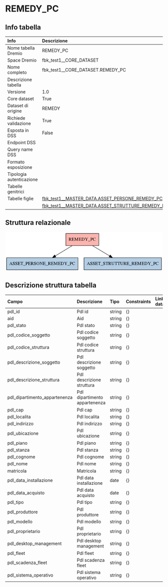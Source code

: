 # REMEDY_PC

## Info tabella

| Info                     | Descrizione                                                                                                       |
|:-------------------------|:------------------------------------------------------------------------------------------------------------------|
| Nome tabella Dremio      | REMEDY_PC                                                                                                         |
| Space Dremio             | fbk_test1__CORE_DATASET                                                                                           |
| Nome completo            | fbk_test1__CORE_DATASET.REMEDY_PC                                                                                 |
| Descrizione tabella      |                                                                                                                   |
| Versione                 | 1.0                                                                                                               |
| Core dataset             | True                                                                                                              |
| Dataset di origine       | REMEDY                                                                                                            |
| Richiede validazione     | True                                                                                                              |
| Esposta in DSS           | False                                                                                                             |
| Endpoint DSS             |                                                                                                                   |
| Query name DSS           |                                                                                                                   |
| Formato esposizione      |                                                                                                                   |
| Tipologia autenticazione |                                                                                                                   |
| Tabelle genitrici        |                                                                                                                   |
| Tabelle figlie           | [fbk_test1__MASTER_DATA.ASSET_PERSONE_REMEDY_PC](/fbk_test1__MASTER_DATA/ASSET_PERSONE_REMEDY_PC/markdown.md)     |
|                          | [fbk_test1__MASTER_DATA.ASSET_STRUTTURE_REMEDY_PC](/fbk_test1__MASTER_DATA/ASSET_STRUTTURE_REMEDY_PC/markdown.md) |

## Struttura relazionale

![REMEDY_PC](./graph_png.png)

## Descrizione struttura tabella

| Campo                         | Descrizione                   | Tipo   | Constraints   | Linked data   | errors   |
|:------------------------------|:------------------------------|:-------|:--------------|:--------------|:---------|
| pdl_id                        | Pdl id                        | string | {}            |               | {}       |
| aid                           | Aid                           | string | {}            |               | {}       |
| pdl_stato                     | Pdl stato                     | string | {}            |               | {}       |
| pdl_codice_soggetto           | Pdl codice soggetto           | string | {}            |               | {}       |
| pdl_codice_struttura          | Pdl codice struttura          | string | {}            |               | {}       |
| pdl_descrizione_soggetto      | Pdl descrizione soggetto      | string | {}            |               | {}       |
| pdl_descrizione_struttura     | Pdl descrizione struttura     | string | {}            |               | {}       |
| pdl_dipartimento_appartenenza | Pdl dipartimento appartenenza | string | {}            |               | {}       |
| pdl_cap                       | Pdl cap                       | string | {}            |               | {}       |
| pdl_localita                  | Pdl localita                  | string | {}            |               | {}       |
| pdl_indirizzo                 | Pdl indirizzo                 | string | {}            |               | {}       |
| pdl_ubicazione                | Pdl ubicazione                | string | {}            |               | {}       |
| pdl_piano                     | Pdl piano                     | string | {}            |               | {}       |
| pdl_stanza                    | Pdl stanza                    | string | {}            |               | {}       |
| pdl_cognome                   | Pdl cognome                   | string | {}            |               | {}       |
| pdl_nome                      | Pdl nome                      | string | {}            |               | {}       |
| matricola                     | Matricola                     | string | {}            |               | {}       |
| pdl_data_installazione        | Pdl data installazione        | date   | {}            |               | {}       |
| pdl_data_acquisto             | Pdl data acquisto             | date   | {}            |               | {}       |
| pdl_tipo                      | Pdl tipo                      | string | {}            |               | {}       |
| pdl_produttore                | Pdl produttore                | string | {}            |               | {}       |
| pdl_modello                   | Pdl modello                   | string | {}            |               | {}       |
| pdl_proprietario              | Pdl proprietario              | string | {}            |               | {}       |
| pdl_desktop_management        | Pdl desktop management        | string | {}            |               | {}       |
| pdl_fleet                     | Pdl fleet                     | string | {}            |               | {}       |
| pdl_scadenza_fleet            | Pdl scadenza fleet            | string | {}            |               | {}       |
| pdl_sistema_operativo         | Pdl sistema operativo         | string | {}            |               | {}       |
